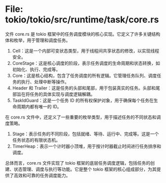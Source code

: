 # File: tokio/tokio/src/runtime/task/core.rs

文件 core.rs 是 tokio 框架中的任务调度模块的核心实现。它定义了许多关键结构体和枚举，用于管理和调度任务。

1. Cell<T>：这是一个内部可变状态类型，用于线程间共享状态的修改，以实现线程安全。
2. CoreStage<T>：这是核心调度的阶段，表示任务调度的生命周期和状态转换，如初始化、执行、完成等。
3. Core<T>：这是核心结构，包含了任务调度的所有逻辑。它管理任务队列、调度任务的执行、处理中断等操作。
4. Header 和 Trailer：这是任务的头部和尾部，用于包装真实的任务。头部和尾部旨在将任务的具体实现与调度逻辑解耦。
5. TaskIdGuard：这是一个任务 ID 的所有权保护对象，用于确保每个任务在生命周期内都有唯一的 ID。

在 core.rs 文件中，还定义了一些重要的枚举类型，用于描述任务的不同状态和调度策略。

1. Stage<T>：表示任务的不同阶段，包括就绪、等待、运行中、完成等。这是一个任务状态的有限状态机。
2. TimerHeap：表示一个计时器小顶堆，用于按计时器截止时间进行任务排序和调度。

总体而言，core.rs 文件实现了 tokio 框架的底层任务调度逻辑，包括任务的创建、状态管理、调度与执行等功能。它是整个 tokio 框架的核心组成部分，为其提供了高效和可靠的任务调度能力。

